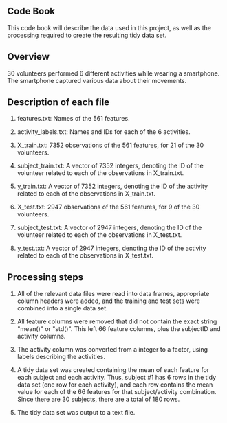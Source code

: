 ## Code Book

This code book will describe the data used in this project, as well as the processing required to create the resulting tidy data set.

## Overview

30 volunteers performed 6 different activities while wearing a smartphone. The smartphone captured various data about their movements.

## Description of each file

1. features.txt: Names of the 561 features.

2. activity_labels.txt: Names and IDs for each of the 6 activities.

3. X_train.txt: 7352 observations of the 561 features, for 21 of the 30 volunteers.

4. subject_train.txt: A vector of 7352 integers, denoting the ID of the volunteer related to each of the observations in X_train.txt.

5. y_train.txt: A vector of 7352 integers, denoting the ID of the activity related to each of the observations in X_train.txt.

6. X_test.txt: 2947 observations of the 561 features, for 9 of the 30 volunteers.

7. subject_test.txt: A vector of 2947 integers, denoting the ID of the volunteer related to each of the observations in X_test.txt.

8. y_test.txt: A vector of 2947 integers, denoting the ID of the activity related to each of the observations in X_test.txt.


## Processing steps

1. All of the relevant data files were read into data frames, appropriate column headers were added, and the training and test sets were combined into a single data set.

2. All feature columns were removed that did not contain the exact string "mean()" or "std()". This left 66 feature columns, plus the subjectID and activity columns.

3. The activity column was converted from a integer to a factor, using labels describing the activities.

4. A tidy data set was created containing the mean of each feature for each subject and each activity. Thus, subject #1 has 6 rows in the tidy data set (one row for each activity), and each row contains the mean value for each of the 66 features for that subject/activity combination. Since there are 30 subjects, there are a total of 180 rows.

5. The tidy data set was output to a text file.
